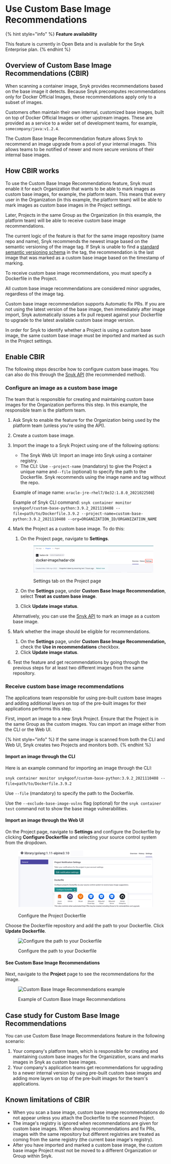 # Use Custom Base Image Recommendations

{% hint style="info" %}
**Feature availability**

This feature is currently in Open Beta and is available for the Snyk Enterprise plan.
{% endhint %}

## **Overview of Custom Base Image Recommendations (CBIR)**

When scanning a container image, Snyk provides recommendations based on the base image it detects. Because Snyk precomputes recommendations only for Docker Official Images, these recommendations apply only to a subset of images.

Customers often maintain their own internal, customized base images, built on top of Docker Official Images or other upstream images. These are provided as a service to a wider set of development teams, for example, `somecompany/java:v1.2.4`.

The Custom Base Image Recommendation feature allows Snyk to recommend an image upgrade from a pool of your internal images. This allows teams to be notified of newer and more secure versions of their internal base images.

## How CBIR works

To use the Custom Base Image Recommendations feature, Snyk must enable it for each Organization that wants to be able to mark images as custom base images, for example, the platform team. This means that every user in the Organization (in this example, the platform team) will be able to mark images as custom base images in the Project settings.

Later, Projects in the same Group as the Organization (in this example, the platform team) will be able to receive custom base image recommendations.

The current logic of the feature is that for the same image repository (same repo and name), Snyk recommends the newest image based on the semantic versioning of the image tag. If Snyk is unable to find a [standard semantic versioning schema](https://semver.org/) in the tag, the recommendation is the last image that was marked as a custom base image based on the timestamp of marking.

To receive custom base image recommendations, you must specify a Dockerfile in the Project.&#x20;

All custom base image recommendations are considered minor upgrades, regardless of the image tag.

Custom base image recommendation supports Automatic fix PRs. If you are not using the latest version of the base image, then immediately after image import, Snyk automatically issues a fix pull request against your Dockerfile to upgrade to the latest available custom base image version.

In order for Snyk to identify whether a Project is using a custom base image, the same custom base image must be imported and marked as such in the Project settings.

## **Enable CBIR**

The following steps describe how to configure custom base images. You can also do this through the [Snyk API](https://apidocs.snyk.io/#tag--Custom-Base-Images) (the recommended method).

### Configure an image as a custom base image

The team that is responsible for creating and maintaining custom base images for the Organization performs this step. In this example, the responsible team is the platform team.

1. Ask Snyk to enable the feature for the Organization being used by the platform team (unless you're using the API).
2. Create a custom base image.
3.  Import the image to a Snyk Project using one of the following options:

    * The Snyk Web UI: Import an image into Snyk using a container registry.
    * The CLI: Use `--project-name` (mandatory) to give the Project a unique name and`--file` (optional) to specify the path to the Dockerfile. Snyk recommends using the image name and tag without the repo.

    Example of image name: `oracle-jre-rhel7/8e32:1.8.0_2021022508`)

    Example of Snyk CLI command: `snyk container monitor snykgoof/custom-base-python:3.9.2_2021110408 --file=path/to/Dockerfile.3.9.2 --project-name=custom-base-python:3.9.2_2021110408 --org=ORGANIZATION_ID/ORGANIZATION_NAME`
4.  Mark the Project as a custom base image. To do this:

    1.  On the Project page, navigate to **Settings**.

        <figure><img src="../../../../.gitbook/assets/settings_project_page.png" alt="Settings tab on the Project page"><figcaption><p> Settings tab on the Project page</p></figcaption></figure>
    2. On the **Settings** page, under **Custom Base Image Recommendation**, select **Treat as custom base image**.
    3. Click **Update image status**.

    Alternatively, you can use the [Snyk API](https://apidocs.snyk.io/?version=2023-08-31%7Ebeta#get-/custom\_base\_images) to mark an image as a custom base image.&#x20;
5. Mark whether the image should be eligible for recommendations.
   1. On the **Settings** page, under **Custom Base Image Recommendation,** check the  **Use in recommendations** checkbox.
   2. Click **Update image status**.
6. Test the feature and get recommendations by going through the previous steps for at least two different images from the same repository.

### Receive custom base image recommendations

The applications team responsible for using pre-built custom base images and adding additional layers on top of the pre-built images for their applications performs this step.

First, import an image to a new Snyk Project. Ensure that the Project is in the same Group as the custom images. You can import an image either from the CLI or the Web UI.

{% hint style="info" %}
If the same image is scanned from both the CLI and Web UI, Snyk creates two Projects and monitors both.
{% endhint %}

#### Import an image through the CLI

Here is an example command for importing an image through the CLI:

`snyk container monitor snykgoof/custom-base-python:3.9.2_2021110408 --file=path/to/Dockerfile.3.9.2`

Use `--file` (mandatory) to specify the path to the Dockerfile.

Use the `--exclude-base-image-vulns` flag (optional) for the `snyk container test` command not to show the base image vulnerabilities.

#### Import an image through the Web UI

On the Project page, navigate to **Settings** and configure the Dockerfile by clicking **Configure Dockerfile** and selecting your source control system from the dropdown.

<figure><img src="../../../../.gitbook/assets/configure_project_dockerfile (1).png" alt=""><figcaption><p>Configure the Project Dockerfile</p></figcaption></figure>

Choose the Dockerfile repository and add the path to your Dockerfile. Click **Update Dockerfile**.

<figure><img src="https://lh5.googleusercontent.com/4cyspvfpv1ZA-4rmhU7DzngLigf8c6rgEu5d7wHiiy7QMbIHy8Qw6qqS0VLEAEYpAfBADISvvQAyCkGqeoBgKxexDxzVPBJvNzB44MSvBzGlPd0NNuWrZyv_73NggOYlSjZCER0z" alt="Configure the path to your Dockerfile"><figcaption><p>Configure the path to your Dockerfile</p></figcaption></figure>

#### See Custom Base Image Recommendations

Next, navigate to the **Project** page to see the recommendations for the image.

<figure><img src="https://lh5.googleusercontent.com/G--7GkeQ6i0bwTWE1tdC_Gg5d727JdQQfclEQ1n2opt5vtRDjT2FBChFpSZBD9V1TleoLigSzhtEERg4tfVI6yIua5Q5nGeNycmR93BYCG1DsiREvhNWKtFdZ4imJZvC1ypmDKOI" alt="Custom Base Image Recommendations example"><figcaption><p>Example of Custom Base Image Recommendations</p></figcaption></figure>

## Case study for Custom Base Image Recommendations

You can use Custom Base Image Recommendations feature in the following scenario:

1. Your company's platform team, which is responsible for creating and maintaining custom base images for the Organization, scans and marks images in Snyk as custom base images.
2. Your company's application teams get recommendations for upgrading to a newer internal version by using pre-built custom base images and adding more layers on top of the pre-built images for the team's applications.

## Known limitations of CBIR

* When you scan a base image, custom base image recommendations do not appear unless you attach the Dockerfile to the scanned Project.
* The image's registry is ignored when recommendations are given for custom base images. When showing recommendations and fix PRs, images with the same repository but different registries are treated as coming from the same registry (the current base image's registry).
* After you have imported and marked a custom base image, the custom base image Project must not be moved to a different Organization or Group within Snyk.

##
